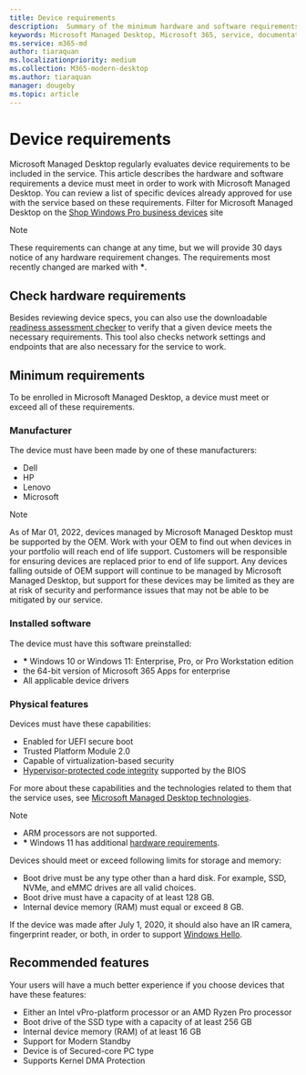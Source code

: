 ```yaml
---
title: Device requirements
description:  Summary of the minimum hardware and software requirements for devices to work with Microsoft Managed Desktop
keywords: Microsoft Managed Desktop, Microsoft 365, service, documentation
ms.service: m365-md
author: tiaraquan
ms.localizationpriority: medium
ms.collection: M365-modern-desktop
ms.author: tiaraquan
manager: dougeby
ms.topic: article
---
```


# Device requirements

Microsoft Managed Desktop regularly evaluates device requirements to be included in the service. This article describes the hardware and software requirements a device must meet in order to work with Microsoft Managed Desktop. You can review a list of specific devices already approved for use with the service based on these requirements. Filter for Microsoft Managed Desktop on the [Shop Windows Pro business devices](https://www.microsoft.com/en-us/windows/business/devices) site

> [!NOTE]
> These requirements can change at any time, but we will provide 30 days notice of any hardware requirement changes. The requirements most recently changed are marked with <b>\*</b>. 

## Check hardware requirements

Besides reviewing device specs, you can also use the downloadable [readiness assessment checker](../get-ready/readiness-assessment-downloadable.md) to verify that a given device meets the necessary requirements. This tool also checks network settings and endpoints that are also necessary for the service to work.

## Minimum requirements

To be enrolled in Microsoft Managed Desktop, a device must meet or exceed all of these requirements.

### Manufacturer

The device must have been made by one of these manufacturers:

- Dell
- HP
- Lenovo
- Microsoft

> [!NOTE] 
> As of Mar 01, 2022, devices managed by Microsoft Managed Desktop must be supported by the OEM. Work with your OEM to find out when devices in your portfolio will reach end of life support. Customers will be responsible for ensuring devices are replaced prior to end of life support. Any devices falling outside of OEM support will continue to be managed by Microsoft Managed Desktop, but support for these devices may be limited as they are at risk of security and performance issues that may not be able to be mitigated by our service.
</b>

### Installed software

The device must have this software preinstalled:

- <b>\*</b> Windows 10 or Windows 11: Enterprise, Pro, or Pro Workstation edition
- the 64-bit version of Microsoft 365 Apps for enterprise 
- All applicable device drivers


### Physical features

Devices must have these capabilities:

- Enabled for UEFI secure boot 
- Trusted Platform Module 2.0 
- Capable of virtualization-based security 
- [Hypervisor-protected code integrity](/windows-hardware/drivers/bringup/device-guard-and-credential-guard) supported by the BIOS

For more about these capabilities and the technologies related to them that the service uses, see [Microsoft Managed Desktop technologies](../intro/technologies.md).

> [!NOTE]
>- ARM processors are not supported.
>- <b>\*</b> Windows 11 has additional [hardware requirements](/windows/whats-new/windows-11-requirements).

Devices should meet or exceed following limits for storage and memory:

- Boot drive must be any type other than a hard disk. For example, SSD, NVMe, and eMMC drives are all valid choices.
- Boot drive must have a capacity of at least 128 GB.
- Internal device memory (RAM) must equal or exceed 8 GB.

If the device was made after July 1, 2020, it should also have an IR camera, fingerprint reader, or both, in order to support [Windows Hello](/windows-hardware/design/device-experiences/windows-hello-enhanced-sign-in-security).

## Recommended features

Your users will have a much better experience if you choose devices that have these features:

- Either an Intel vPro-platform processor or an AMD Ryzen Pro processor
- Boot drive of the SSD type with a capacity of at least 256 GB
- Internal device memory (RAM) of at least 16 GB
- Support for Modern Standby
- Device is of Secured-core PC type
- Supports Kernel DMA Protection
